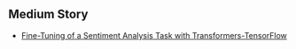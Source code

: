 ## Medium Story

- [Fine-Tuning of a Sentiment Analysis Task with Transformers-TensorFlow](https://medium.com/@alfarruggia/fine-tuning-transformers-of-sentiment-analysis-task-on-apple-m1-chip-a5adda8a3d87)
